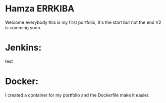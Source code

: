 # Hamza ERRKIBA
Welcome everybody this is my first portfolio, it's the start but not the end V2 is comming soon.

# Jenkins:
test

# Docker:
I created a container for my portfolio and the Dockerfile make it easier.
